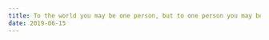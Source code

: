 ```yaml
---
title: To the world you may be one person, but to one person you may be the world.
date: 2019-06-15
---
```

<style type="text/css">
	/* 去除顶部距离 */
	.main-inner{
		margin-top: unset;
	}

	.box{
		visibility: visible;
		overflow: auto; 
	}

	.box li{
		float: left;
		width: 25%;
		position: relative;
		overflow: hidden;
		text-align: center;
		list-style: none;
		margin: 0;
		display: inline;
		padding: 0;
		height: 300px;
	}

	.imgbox{
	 width: 100%;
	 overflow: hidden;
	 height: 250px;
	}

	img.imgitem{
		padding: unset;
		padding: unset;
		border: unset;
		position: relative;
		padding: 0px;
		height: 100%;
		width: 100%;
		object-fit: cover;
	}

.title{
	text-align: center;
	font-size: 26px;
	position: relative;
	overflow-wrap: break-word;
    font-family: 'Lato', "PingFang SC", "Microsoft YaHei", sans-serif;
	padding: 0px !important;
	margin: 0px !important;
}

/* 除去图片边框颜色 */
.posts-expand .post-body img{
	padding: 0px !important;
	border: 1px solid transparent;
}
.posts-expand .post-title {
        display: auto;
}
/* 加载更多的容器 */
.btn-more-posts{
    text-align: center;
    border: unset;
    height: 100px;
	width: 100%;
    -webkit-box-sizing: border-box;
    box-sizing: border-box;
}

/* 加载更多框 */
.btn-more-posts span {
	border: 1px solid #000;
	border-radius: 5px;
	padding: 10px 20px 10px 20px;
}

@media (max-width: 767px){
	.box li {
    width: 100%;
}

.box span {
    min-height: 80px;
    border-right: unset;
    font-size: 17px;
}
.box p{
    border-right: unset;
    font-size: 12px;
  
}
.posts-expand {
    margin: unset;
}
div#comments.comments.v {
    width: 96%;
    padding-top: 50px;
}

}

@media (min-width: 1600px){
	.container .main-inner{
		width: 100%;
	}
}
</style>

<div id="box" class="box">

</div>

<script type="text/javascript">

function loadXMLDoc(xmlUrl) 
{
	try //Internet Explorer
	{
		xmlDoc=new ActiveXObject("Microsoft.XMLDOM");
	}
	catch(e)
	{
	  try //Firefox, Mozilla, Opera, etc.
	    {
		  xmlDoc=document.implementation.createDocument("","",null);
	    }
	  catch(e) {
		  alert(e.message)
		  }
	}
	
	try 
	{
		  xmlDoc.async=false;
		  xmlDoc.load(xmlUrl);
	}
	catch(e) {
		try //Google Chrome  
		  {  
			var chromeXml = new XMLHttpRequest();
			chromeXml.open("GET", xmlUrl, false);
			chromeXml.send(null);
			xmlDoc = chromeXml.responseXML.documentElement; 				
			//alert(xmlDoc.childNodes[0].nodeName);
			//return xmlDoc;    
		  }  
		  catch(e)  
		  {  
			  alert(e.message)  
		  }  		  	
	}
	return xmlDoc; 
}

//存储桶的访问域名（基础配置-访问域名）
var xmllink="https://image-1252731913.cos.ap-guangzhou.myqcloud.com"

xmlDoc=loadXMLDoc(xmllink);
var urls=xmlDoc.getElementsByTagName('Key');
var date=xmlDoc.getElementsByTagName('LastModified');
var wid=350;
var showNum=12; //每个相册一次展示多少照片
if ((window.innerWidth)>1200) {wid=(window.innerWidth*3)/18;}
var box=document.getElementById('box');
var i=0;

var content=new Array();
var tmp=0;
var kkk=-1;
for (var t = 0; t < urls.length ; t++) {
	var bucket=urls[t].innerHTML;
	var length=bucket.indexOf('/');
	if(length===bucket.length-1){
		kkk++;
		content[kkk]=new Array();
		content[kkk][0]={'url':bucket,'date':date[t].innerHTML.substring(0,10)};
		tmp=1;
	}
	else {
		content[kkk][tmp++]={'url':bucket.substring(length+1),'date':date[t].innerHTML.substring(0,10)};
	}
}

for (var i = 0; i < content.length; i++) {
	var conBox=document.createElement("div");
	conBox.id='conBox'+i;
	box.appendChild(conBox);
	var title=content[i][0].url;
	for (var j = 1; j < content[i].length && j < showNum+1; j++) {
		var con=content[i][j].url;
		var item=document.createElement("li");
		item.innerHTML="<div class=imgbox id=imgbox style=height:"+wid+"px;><img class=imgitem src="+xmllink+'/'+title+con+" alt="+con+"></div>";
		conBox.appendChild(item);
	}
	if(content[i].length > showNum){
		var moreItem=document.createElement("button");
		moreItem.className="btn-more-posts";
		moreItem.id="more"+i;
		moreItem.value=showNum+1;
		let cur=i;
		moreItem.onclick= function (){
			moreClick(this,cur,content[cur],content[cur][0].url);
		}
		moreItem.innerHTML="<span style=display:inline;>加载更多</span>";
		conBox.appendChild(moreItem);
	}
}

function moreClick(obj,cur,cont,title){
	var parent=obj.parentNode;
	parent.removeChild(obj);
	var j=obj.value;
	var begin=j;
	for ( ; j < cont.length && j < Number(showNum) + Number(begin); j++) {
		console.log( Number(showNum) + Number(begin));
		var con=cont[j].url;
		var item=document.createElement("li");
		item.innerHTML="<div class=imgbox id=imgbox style=height:"+wid+"px;><img class=imgitem src="+xmllink+'/'+title+con+" alt="+con+"></div>";
		parent.appendChild(item);
	}
	if(cont.length > j){
		obj.value=j;
		parent.appendChild(obj);
	}
}

</script>
